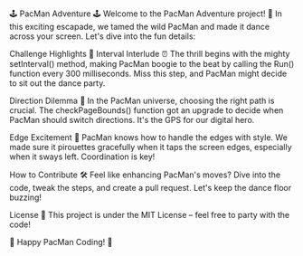 🕹️ PacMan Adventure 🕹️
Welcome to the PacMan Adventure project! 🎉 In this exciting escapade, we tamed the wild PacMan and made it dance across your screen. Let's dive into the fun details:

Challenge Highlights 🚀
Interval Interlude ⏰
The thrill begins with the mighty setInterval() method, making PacMan boogie to the beat by calling the Run() function every 300 milliseconds. Miss this step, and PacMan might decide to sit out the dance party.

Direction Dilemma 🔄
In the PacMan universe, choosing the right path is crucial. The checkPageBounds() function got an upgrade to decide when PacMan should switch directions. It's the GPS for our digital hero.

Edge Excitement 🔄
PacMan knows how to handle the edges with style. We made sure it pirouettes gracefully when it taps the screen edges, especially when it sways left. Coordination is key!

How to Contribute 🛠️
Feel like enhancing PacMan's moves? Dive into the code, tweak the steps, and create a pull request. Let's keep the dance floor buzzing!

License 📜
This project is under the MIT License – feel free to party with the code!

👾 Happy PacMan Coding! 👾
